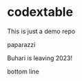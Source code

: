 # codextable

This is just a demo repo

paparazzi

Buhari is leaving 2023!























bottom line
